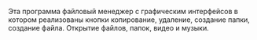 Эта программа файловый менеджер с графическим интерфейсов в котором реализованы кнопки копирование, удаление, создание папки, создание файла. Открытие файлов, папок, видео и музыки. 
